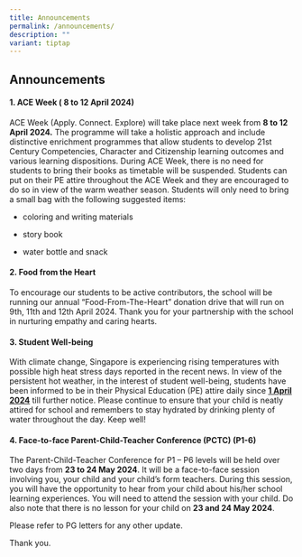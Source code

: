 ```yaml
---
title: Announcements
permalink: /announcements/
description: ""
variant: tiptap
---
```

<h2>Announcements</h2>
<h4>1. ACE Week ( 8 to 12 April 2024)</h4>
<p>ACE Week (Apply. Connect. Explore) will take place next week from <strong>8 to 12 April 2024.</strong> The
programme will take a holistic approach and include distinctive enrichment
programmes that allow students to develop 21st Century Competencies, Character
and Citizenship learning outcomes and various learning dispositions. During
ACE Week, there is no need for students to bring their books as timetable
will be suspended. Students can put on their PE attire throughout the ACE
Week and they are encouraged to do so in view of the warm weather season.
Students will only need to bring a small bag with the following suggested
items:</p>
<ul data-tight="true" class="tight">
<li>
<p>coloring and writing materials</p>
</li>
<li>
<p>story book</p>
</li>
<li>
<p>water bottle and snack</p>
</li>
</ul>
<h4>2. Food from the Heart</h4>
<p>To encourage our students to be active contributors, the school will be
running our annual “Food-From-The-Heart” donation drive that will run on
9th, 11th and 12th April 2024. Thank you for your partnership with the
school in nurturing empathy and caring hearts.</p>
<h4>3. Student Well-being</h4>
<p>With climate change, Singapore is experiencing rising temperatures with
possible high heat stress days reported in the recent news. In view of
the persistent hot weather, in the interest of student well-being, students
have been informed to be in their Physical Education (PE) attire daily
since <strong><u>1 April 2024</u></strong> till further notice. Please continue
to ensure that your child is neatly attired for school and remembers to
stay hydrated by drinking plenty of water throughout the day. Keep well!</p>
<h4>4. Face-to-face Parent-Child-Teacher Conference (PCTC) (P1-6)</h4>
<p>The Parent-Child-Teacher Conference for P1 – P6 levels will be held over
two days from <strong>23 to 24 May 2024</strong>. It will be a face-to-face
session involving you, your child and your child’s form teachers. During
this session, you will have the opportunity to hear from your child about
his/her school learning experiences. You will need to attend the session
with your child. Do also note that there is no lesson for your child on <strong>23 and 24 May 2024</strong>.</p>
<p></p>
<p></p>
<p>Please refer to PG letters for any other update.</p>
<p>Thank you.</p>
